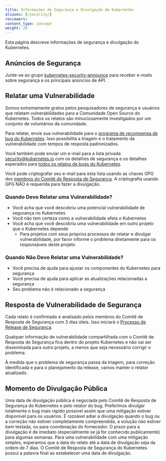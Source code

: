 ```yaml
---
title: Informações de Segurança e Divulgação do Kubernetes
aliases: [/security/]
reviewers:  
content_type: concept
weight: 20
---
```


<!-- overview -->

Esta página descreve informações de segurança e divulgação do Kubernetes.


<!-- body -->
## Anúncios de Segurança

Junte-se ao grupo [kubernetes-security-announce](https://groups.google.com/forum/#!forum/kubernetes-security-announce) para receber e-mails sobre segurança e os principais anúncios de API.


## Relatar uma Vulnerabilidade

Somos extremamente gratos pelos pesquisadores de segurança e usuários que relatam vulnerabilidades para a Comunidade Open Source do Kubernetes. Todos os relatos são minuciosamente investigados por um conjunto de voluntários da comunidade.

Para relatar, envie sua vulnerabilidade para o [programa de recompensa de bug do Kubernetes](https://hackerone.com/kubernetes). Isso possibilita a triagem e o tratamento da vulnerabilidade com tempos de resposta padronizados. 

Você também pode enviar um e-mail para a lista privada [security@kubernetes.io](mailto:security@kubernetes.io) com os detalhes de segurança e os detalhes esperados para [todos os relatos de bugs do Kubernetes](https://github.com/kubernetes/kubernetes/blob/master/.github/ISSUE_TEMPLATE/bug-report.yaml).

Você pode criptografar seu e-mail para esta lista usando as chaves GPG dos [membros do Comitê de Resposta de Segurança](https://git.k8s.io/security/README.md#product-security-committee-psc). A criptografia usando GPG NÃO é requerida para fazer a divulgação.

### Quando Devo Relatar uma Vulnerabilidade?

- Você acha que você descobriu uma potencial vulnerabilidade de segurança no Kubernetes
- Você não tem certeza como a vulnerabilidade afeta o Kubernetes
- Você acha que você descobriu uma vulnerabilidade em outro projeto que o Kubernetes depende
    - Para projetos com seus próprios processos de relatar e divulgar vulnerabilidade, por favor informe o problema diretamente para os responsáveis deste projeto


### Quando Não Devo Relatar uma Vulnerabilidade?

- Você precisa de ajuda para ajustar os componentes do Kubernetes para segurança
- Você precisa de ajuda para aplicar as atualizações relacionadas a segurança
- Seu problema não é relacionado a segurança

## Resposta de Vulnerabilidade de Segurança

Cada relato é confirmado e analisado pelos membros do Comitê de Resposta de Segurança com 3 dias úteis. Isso iniciará o [Processo de Release de Segurança](https://git.k8s.io/security/security-release-process.md#disclosures).

Qualquer informação de vulnerabilidade compartilhada com o Comitê de Resposta de Segurança fica dentro do projeto Kubernetes e não vai ser disseminada para outro projeto, a menos que seja necessário corrigir o problema.

À medida que o problema de segurança passa da triagem, para correção identificada e para o planejamento da release, vamos manter o relator atualizado.

## Momento de Divulgação Pública

Uma data de divulgação pública é negociada pelo Comitê de Resposta de Segurança do Kubernetes e pelo relator do bug. Preferimos divulgar totalmente o bug mais rápido possível assim que uma mitigação estiver disponível para os usuários. É razoável adiar a divulgação quando o bug ou a correção não estiver completamente compreendida, a solução não estiver bem testada, ou para coordenação do fornecedor. O prazo para a divulgação é de imediato (especialmente se já for conhecido publicamente) para algumas semanas. Para uma vulnerabilidade com uma mitigação simples, esperamos que a data do relato até a data de divulgação seja da ordem de 7 dias. O Comitê de Resposta de Segurança do Kubernetes possui a palavra final ao estabelecer uma data de divulgação.

